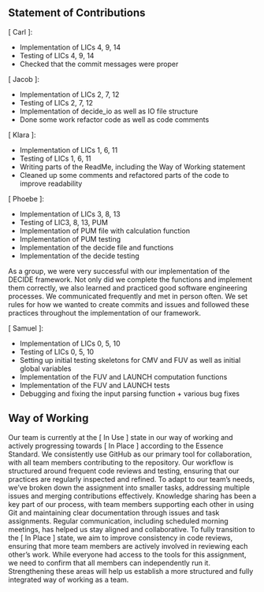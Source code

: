 ## Statement of Contributions

[ Carl ]:

- Implementation of LICs 4, 9, 14
- Testing of LICs 4, 9, 14
- Checked that the commit messages were proper

[ Jacob ]:

- Implementation of LICs 2, 7, 12
- Testing of LICs 2, 7, 12
- Implementation of decide_io as well as IO file structure
- Done some work refactor code as well as code comments

[ Klara ]:

- Implementation of LICs 1, 6, 11
- Testing of LICs 1, 6, 11
- Writing parts of the ReadMe, including the Way of Working statement
- Cleaned up some comments and refactored parts of the code to improve readability

[ Phoebe ]:

- Implementation of LICs 3, 8, 13
- Testing of LIC3, 8, 13, PUM
- Implementation of PUM file with calculation function
- Implementation of PUM testing
- Implementation of the decide file and functions
- Implementation of the decide testing

As a group, we were very successful with our implementation of the DECIDE framework. Not only did we complete the functions and implement them correctly, we also learned and practiced good software engineering processes. We communicated frequently and met in person often. We set rules for how we wanted to create commits and issues and followed these practices throughout the implementation of our framework.

[ Samuel ]:

- Implementation of LICs 0, 5, 10
- Testing of LICs 0, 5, 10
- Setting up initial testing skeletons for CMV and FUV as well as initial global variables
- Implementation of the FUV and LAUNCH computation functions
- Implementation of the FUV and LAUNCH tests
- Debugging and fixing the input parsing function + various bug fixes

## Way of Working

Our team is currently at the [ In Use ] state in our way of working and actively progressing towards [ In Place ] according to the Essence Standard. We consistently use GitHub as our primary tool for collaboration, with all team members contributing to the repository. Our workflow is structured around frequent code reviews and testing, ensuring that our practices are regularly inspected and refined. To adapt to our team’s needs, we’ve broken down the assignment into smaller tasks, addressing multiple issues and merging contributions effectively. Knowledge sharing has been a key part of our process, with team members supporting each other in using Git and maintaining clear documentation through issues and task assignments. Regular communication, including scheduled morning meetings, has helped us stay aligned and collaborative. To fully transition to the [ In Place ] state, we aim to improve consistency in code reviews, ensuring that more team members are actively involved in reviewing each other’s work. While everyone had access to the tools for this assignment, we need to confirm that all members can independently run it. Strengthening these areas will help us establish a more structured and fully integrated way of working as a team.
